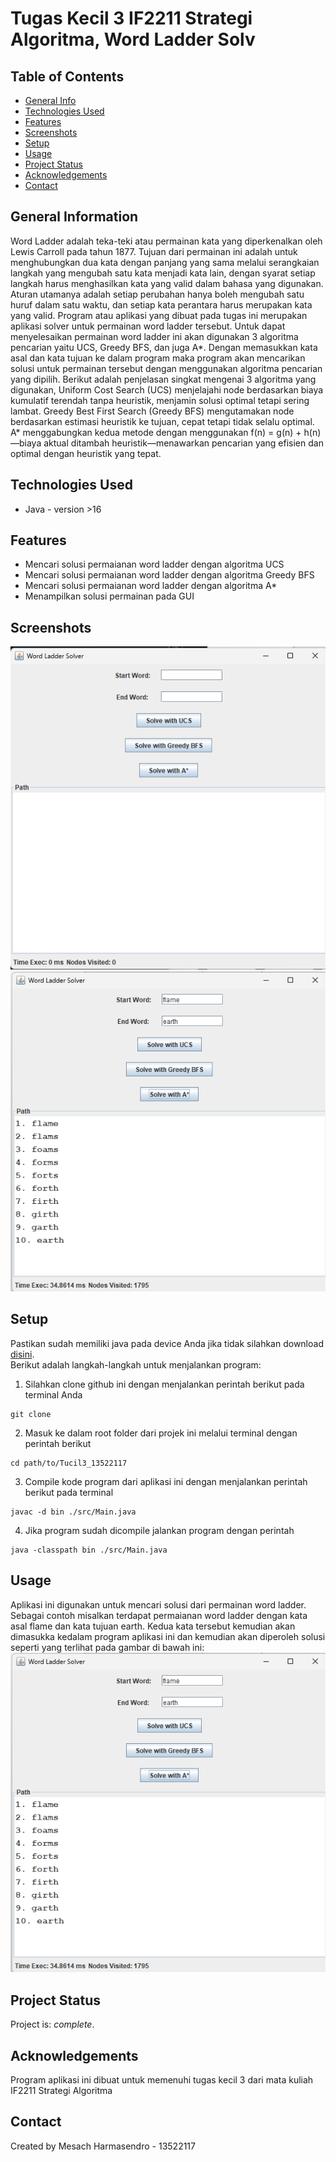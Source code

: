 # Tugas Kecil 3 IF2211 Strategi Algoritma, Word Ladder Solv

## Table of Contents
* [General Info](#general-information)
* [Technologies Used](#technologies-used)
* [Features](#features)
* [Screenshots](#screenshots)
* [Setup](#setup)
* [Usage](#usage)
* [Project Status](#project-status)
* [Acknowledgements](#acknowledgements)
* [Contact](#contact)


## General Information
Word Ladder adalah teka-teki atau permainan kata yang diperkenalkan oleh Lewis Carroll pada tahun 1877. Tujuan dari permainan ini adalah untuk menghubungkan dua kata dengan panjang yang sama melalui serangkaian langkah yang mengubah satu kata menjadi kata lain, dengan syarat setiap langkah harus menghasilkan kata yang valid dalam bahasa yang digunakan. Aturan utamanya adalah setiap perubahan hanya boleh mengubah satu huruf dalam satu waktu, dan setiap kata perantara harus merupakan kata yang valid. Program atau aplikasi yang dibuat pada tugas ini merupakan aplikasi solver untuk permainan word ladder tersebut. Untuk dapat menyelesaikan permainan word ladder ini akan digunakan 3 algoritma pencarian yaitu UCS, Greedy BFS, dan juga A*. Dengan memasukkan kata asal dan kata tujuan ke dalam program maka program akan mencarikan solusi untuk permainan tersebut dengan menggunakan algoritma pencarian yang dipilih. Berikut adalah penjelasan singkat mengenai 3 algoritma yang digunakan, Uniform Cost Search (UCS) menjelajahi node berdasarkan biaya kumulatif terendah tanpa heuristik, menjamin solusi optimal tetapi sering lambat. Greedy Best First Search (Greedy BFS) mengutamakan node berdasarkan estimasi heuristik ke tujuan, cepat tetapi tidak selalu optimal. A* menggabungkan kedua metode dengan menggunakan f(n) = g(n) + h(n)—biaya aktual ditambah heuristik—menawarkan pencarian yang efisien dan optimal dengan heuristik yang tepat.


## Technologies Used
- Java - version >16


## Features
- Mencari solusi permaianan word ladder dengan algoritma UCS
- Mencari solusi permaianan word ladder dengan algoritma Greedy BFS
- Mencari solusi permaianan word ladder dengan algoritma A*
- Menampilkan solusi permainan pada GUI


## Screenshots
![Example screenshot](./img/empty.png)
![Example screenshot](./img/flame-earth.png)


## Setup
Pastikan sudah memiliki java pada device Anda jika tidak silahkan download [disini](https://www.oracle.com/id/java/technologies/downloads/). <br>
Berikut adalah langkah-langkah untuk menjalankan program:
1. Silahkan clone github ini dengan menjalankan perintah berikut pada terminal Anda
```
git clone
```

2. Masuk ke dalam root folder dari projek ini melalui terminal dengan perintah berikut
```
cd path/to/Tucil3_13522117
```

3. Compile kode program dari aplikasi ini dengan menjalankan perintah berikut pada terminal
```
javac -d bin ./src/Main.java
```

4. Jika program sudah dicompile jalankan program dengan perintah
```
java -classpath bin ./src/Main.java
```


## Usage
Aplikasi ini digunakan untuk mencari solusi dari permainan word ladder. Sebagai contoh misalkan terdapat permaianan word ladder dengan kata asal flame dan kata tujuan earth. Kedua kata tersebut kemudian akan dimasukka kedalam program aplikasi ini dan kemudian akan diperoleh solusi seperti yang terlihat pada gambar di bawah ini: <br>
![Example screenshot](./img/flame-earth.png)


## Project Status
Project is: _complete_.


## Acknowledgements
Program aplikasi ini dibuat untuk memenuhi tugas kecil 3 dari mata kuliah IF2211 Strategi Algoritma 


## Contact
Created by Mesach Harmasendro - 13522117
